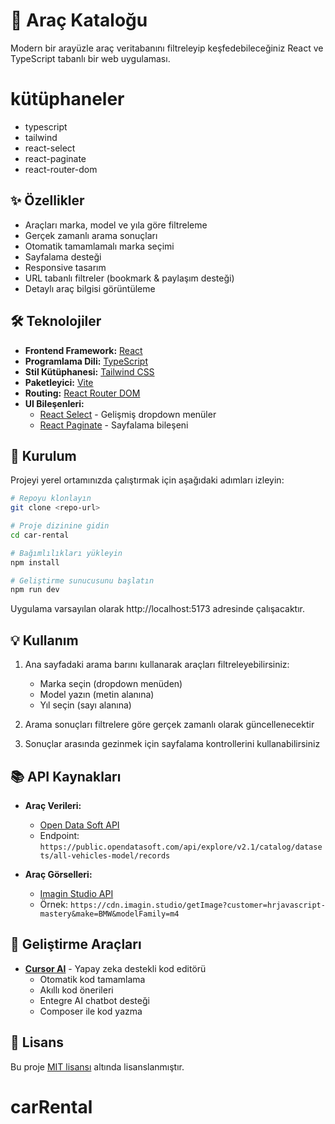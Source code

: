 

# 🚗 Araç Kataloğu

Modern bir arayüzle araç veritabanını filtreleyip keşfedebileceğiniz React ve TypeScript tabanlı bir web uygulaması.

# kütüphaneler
- typescript
- tailwind
- react-select
- react-paginate
- react-router-dom

## ✨ Özellikler

- Araçları marka, model ve yıla göre filtreleme
- Gerçek zamanlı arama sonuçları
- Otomatik tamamlamalı marka seçimi
- Sayfalama desteği
- Responsive tasarım
- URL tabanlı filtreler (bookmark & paylaşım desteği)
- Detaylı araç bilgisi görüntüleme

## 🛠️ Teknolojiler

- **Frontend Framework:** [React](https://reactjs.org/)
- **Programlama Dili:** [TypeScript](https://www.typescriptlang.org/)
- **Stil Kütüphanesi:** [Tailwind CSS](https://tailwindcss.com/)
- **Paketleyici:** [Vite](https://vitejs.dev/)
- **Routing:** [React Router DOM](https://reactrouter.com/)
- **UI Bileşenleri:**
  - [React Select](https://react-select.com/) - Gelişmiş dropdown menüler
  - [React Paginate](https://www.npmjs.com/package/react-paginate) - Sayfalama bileşeni

## 🚀 Kurulum

Projeyi yerel ortamınızda çalıştırmak için aşağıdaki adımları izleyin:

```bash
# Repoyu klonlayın
git clone <repo-url>

# Proje dizinine gidin
cd car-rental

# Bağımlılıkları yükleyin
npm install

# Geliştirme sunucusunu başlatın
npm run dev
```

Uygulama varsayılan olarak http://localhost:5173 adresinde çalışacaktır.

## 💡 Kullanım

1. Ana sayfadaki arama barını kullanarak araçları filtreleyebilirsiniz:

   - Marka seçin (dropdown menüden)
   - Model yazın (metin alanına)
   - Yıl seçin (sayı alanına)

2. Arama sonuçları filtrelere göre gerçek zamanlı olarak güncellenecektir

3. Sonuçlar arasında gezinmek için sayfalama kontrollerini kullanabilirsiniz

## 📚 API Kaynakları

- **Araç Verileri:**

  - [Open Data Soft API](https://public.opendatasoft.com/explore/dataset/all-vehicles-model/api/?sort=scharger)
  - Endpoint: `https://public.opendatasoft.com/api/explore/v2.1/catalog/datasets/all-vehicles-model/records`

- **Araç Görselleri:**
  - [Imagin Studio API](https://docs.imagin.studio/guides/getting-images/embedding-in-your-website)
  - Örnek: `https://cdn.imagin.studio/getImage?customer=hrjavascript-mastery&make=BMW&modelFamily=m4`

## 🧠 Geliştirme Araçları

- **[Cursor AI](https://cursor.sh/)** - Yapay zeka destekli kod editörü
  - Otomatik kod tamamlama
  - Akıllı kod önerileri
  - Entegre AI chatbot desteği
  - Composer ile kod yazma

## 📝 Lisans

Bu proje [MIT lisansı](LICENSE) altında lisanslanmıştır.
# carRental
